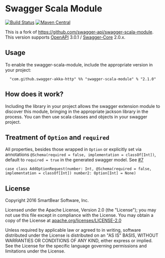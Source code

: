 # Swagger Scala Module

[![Build Status](https://travis-ci.org/swagger-akka-http/swagger-scala-module.svg?branch=develop)](https://travis-ci.org/swagger-akka-http/swagger-scala-module)
[![Maven Central](https://maven-badges.herokuapp.com/maven-central/com.github.swagger-akka-http/swagger-scala-module_2.13/badge.svg?style=plastic)](https://maven-badges.herokuapp.com/maven-central/com.github.swagger-akka-http/swagger-scala-module_2.13)

This is a fork of https://github.com/swagger-api/swagger-scala-module. This version supports [OpenAPI](https://github.com/OAI/OpenAPI-Specification) 3.0.1 / [Swagger-Core](https://github.com/swagger-api/swagger-core) 2.0.x.

## Usage
To enable the swagger-scala-module, include the appropriate version in your project:

```
  "com.github.swagger-akka-http" %% "swagger-scala-module" % "2.1.0"
```

## How does it work?
Including the library in your project allows the swagger extension module to discover this module, bringing in the appropriate jackson library in the process.  You can then use scala classes and objects in your swagger project.

## Treatment of `Option` and `required`
All properties, besides those wrapped in `Option` or explicitly set via annotations `@Schema(required = false, implementation = classOf[Int])`, default to `required = true`  in the generated swagger model. See [#7](https://github.com/swagger-api/swagger-scala-module/issues/7)

```
case class AddOptionRequest(number: Int, @Schema(required = false, implementation = classOf[Int]) number2: Option[Int] = None)
```

License
-------

Copyright 2016 SmartBear Software, Inc.

Licensed under the Apache License, Version 2.0 (the "License");
you may not use this file except in compliance with the License.
You may obtain a copy of the License at [apache.org/licenses/LICENSE-2.0](http://www.apache.org/licenses/LICENSE-2.0)

Unless required by applicable law or agreed to in writing, software
distributed under the License is distributed on an "AS IS" BASIS,
WITHOUT WARRANTIES OR CONDITIONS OF ANY KIND, either express or implied.
See the License for the specific language governing permissions and
limitations under the License.
